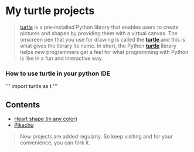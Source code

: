 # My turtle projects
> [turtle](https://docs.python.org/3/library/turtle.html) is a pre-installed Python library that enables users to create pictures and shapes by providing them with a virtual canvas.  The onscreen pen that you use for drawing is called the [__turtle__](https://docs.python.org/3/library/turtle.html) and this is what gives the library its name.  In short, the Python [**turtle**](https://docs.python.org/3/library/turtle.html) library helps new programmers get a feel for what programming with Python is like in a fun and interactive way.

### How to use turtle in your python IDE

''' 
import turtle as t 
'''

## Contents

- [Heart shape (in any color)](https://github.com/nitin30kumar/turtle-projects/blob/main/heart/heart_in_any_color.py)
- [Pikachu](https://github.com/nitin30kumar/turtle-projects/blob/main/pikachu/pikachu-using-turtle.py)


> New projects are added regularly. So keep visiting and for your convenience, you can fork it.

